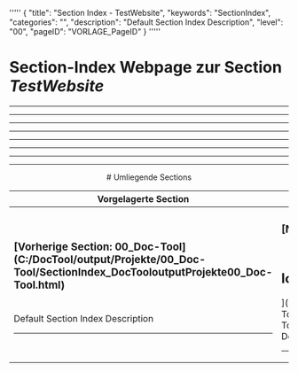 '''''
{
"title": "Section Index - TestWebsite",
"keywords": "SectionIndex",
"categories": "",
"description": "Default Section Index Description",
"level": "00",
"pageID": "VORLAGE_PageID"
}
'''''


<h1>Section-Index Webpage zur Section <i>TestWebsite</i></h1>

<hr><hr><hr><hr><hr><center><hr><hr><hr> # Umliegende Sections
 </h2><br><table><thead> <tr> <th><center>Vorgelagerte Section</center></th> <th><center>Nachgelagerte Section</center></th></tr></thead><tbody><tr><td><h3>[Vorherige Section: 00_Doc-Tool](C:/DocTool/output/Projekte/00_Doc-Tool/SectionIndex_DocTooloutputProjekte00_Doc-Tool.html)</h3><br>Default Section Index Description<hr></td><td><h3>[Nachfolgende Section:</h3><h2><br> lokal</h2>](C:/DocTool/output/Projekte/00_Doc-Tool/TestWebsite/lokal/SectionIndex_DocTooloutputProjekte00_Doc-ToolTestWebsitelokal.html)<br>Default Section Index Description<hr></td></tr></tbody></table>